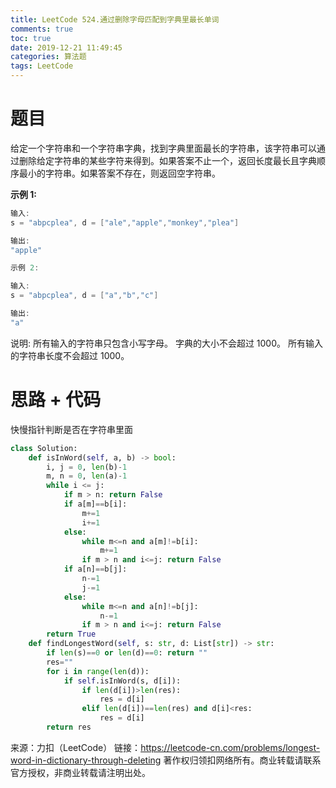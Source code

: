```yaml
---
title: LeetCode 524.通过删除字母匹配到字典里最长单词
comments: true
toc: true
date: 2019-12-21 11:49:45
categories: 算法题
tags: LeetCode
---
```


# 题目

给定一个字符串和一个字符串字典，找到字典里面最长的字符串，该字符串可以通过删除给定字符串的某些字符来得到。如果答案不止一个，返回长度最长且字典顺序最小的字符串。如果答案不存在，则返回空字符串。

**示例 1:**
```java
输入:
s = "abpcplea", d = ["ale","apple","monkey","plea"]

输出: 
"apple"
```
```java
示例 2:

输入:
s = "abpcplea", d = ["a","b","c"]

输出: 
"a"
```

说明:
所有输入的字符串只包含小写字母。
字典的大小不会超过 1000。
所有输入的字符串长度不会超过 1000。

# 思路 + 代码

快慢指针判断是否在字符串里面

```python
class Solution:
    def isInWord(self, a, b) -> bool:
        i, j = 0, len(b)-1
        m, n = 0, len(a)-1
        while i <= j:
            if m > n: return False
            if a[m]==b[i]:
                m+=1
                i+=1
            else:
                while m<=n and a[m]!=b[i]:
                    m+=1
                if m > n and i<=j: return False
            if a[n]==b[j]:
                n-=1
                j-=1
            else:
                while m<=n and a[n]!=b[j]:
                    n-=1
                if m > n and i<=j: return False
        return True
    def findLongestWord(self, s: str, d: List[str]) -> str:
        if len(s)==0 or len(d)==0: return ""
        res=""
        for i in range(len(d)):
            if self.isInWord(s, d[i]):
                if len(d[i])>len(res):
                    res = d[i]
                elif len(d[i])==len(res) and d[i]<res:
                    res = d[i]
        return res
```

来源：力扣（LeetCode）
链接：https://leetcode-cn.com/problems/longest-word-in-dictionary-through-deleting
著作权归领扣网络所有。商业转载请联系官方授权，非商业转载请注明出处。
